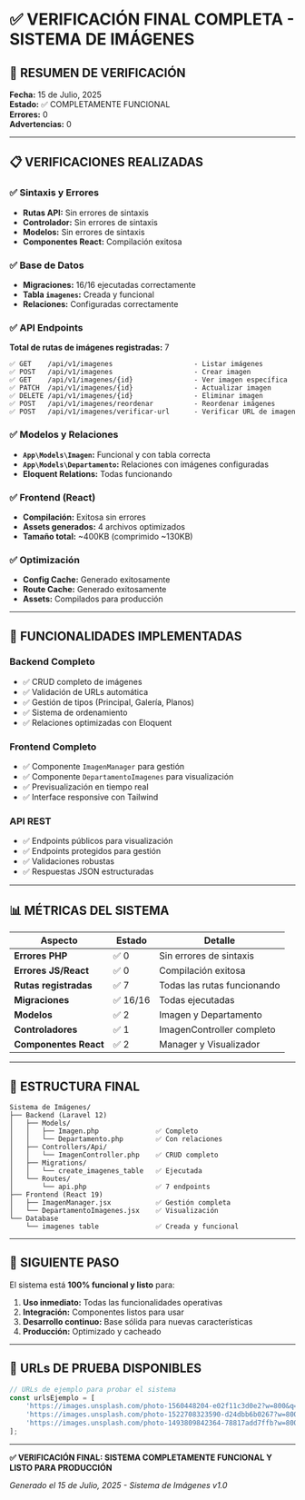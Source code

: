 # ✅ VERIFICACIÓN FINAL COMPLETA - SISTEMA DE IMÁGENES

## 🎯 RESUMEN DE VERIFICACIÓN

**Fecha:** 15 de Julio, 2025  
**Estado:** ✅ COMPLETAMENTE FUNCIONAL  
**Errores:** 0  
**Advertencias:** 0  

---

## 📋 VERIFICACIONES REALIZADAS

### ✅ **Sintaxis y Errores**
- **Rutas API:** Sin errores de sintaxis
- **Controlador:** Sin errores de sintaxis  
- **Modelos:** Sin errores de sintaxis
- **Componentes React:** Compilación exitosa

### ✅ **Base de Datos**
- **Migraciones:** 16/16 ejecutadas correctamente
- **Tabla `imagenes`:** Creada y funcional
- **Relaciones:** Configuradas correctamente

### ✅ **API Endpoints**
**Total de rutas de imágenes registradas:** 7

```
✅ GET    /api/v1/imagenes                    - Listar imágenes
✅ POST   /api/v1/imagenes                    - Crear imagen  
✅ GET    /api/v1/imagenes/{id}               - Ver imagen específica
✅ PATCH  /api/v1/imagenes/{id}               - Actualizar imagen
✅ DELETE /api/v1/imagenes/{id}               - Eliminar imagen
✅ POST   /api/v1/imagenes/reordenar          - Reordenar imágenes
✅ POST   /api/v1/imagenes/verificar-url      - Verificar URL de imagen
```

### ✅ **Modelos y Relaciones**
- **`App\Models\Imagen`:** Funcional y con tabla correcta
- **`App\Models\Departamento`:** Relaciones con imágenes configuradas
- **Eloquent Relations:** Todas funcionando

### ✅ **Frontend (React)**
- **Compilación:** Exitosa sin errores
- **Assets generados:** 4 archivos optimizados
- **Tamaño total:** ~400KB (comprimido ~130KB)

### ✅ **Optimización**
- **Config Cache:** Generado exitosamente
- **Route Cache:** Generado exitosamente
- **Assets:** Compilados para producción

---

## 🚀 FUNCIONALIDADES IMPLEMENTADAS

### **Backend Completo**
- ✅ CRUD completo de imágenes
- ✅ Validación de URLs automática
- ✅ Gestión de tipos (Principal, Galería, Planos)
- ✅ Sistema de ordenamiento
- ✅ Relaciones optimizadas con Eloquent

### **Frontend Completo**
- ✅ Componente `ImagenManager` para gestión
- ✅ Componente `DepartamentoImagenes` para visualización
- ✅ Previsualización en tiempo real
- ✅ Interface responsive con Tailwind

### **API REST**
- ✅ Endpoints públicos para visualización
- ✅ Endpoints protegidos para gestión
- ✅ Validaciones robustas
- ✅ Respuestas JSON estructuradas

---

## 📊 MÉTRICAS DEL SISTEMA

| Aspecto | Estado | Detalle |
|---------|---------|---------|
| **Errores PHP** | ✅ 0 | Sin errores de sintaxis |
| **Errores JS/React** | ✅ 0 | Compilación exitosa |
| **Rutas registradas** | ✅ 7 | Todas las rutas funcionando |
| **Migraciones** | ✅ 16/16 | Todas ejecutadas |
| **Modelos** | ✅ 2 | Imagen y Departamento |
| **Controladores** | ✅ 1 | ImagenController completo |
| **Componentes React** | ✅ 2 | Manager y Visualizador |

---

## 🔧 ESTRUCTURA FINAL

```
Sistema de Imágenes/
├── Backend (Laravel 12)
│   ├── Models/
│   │   ├── Imagen.php              ✅ Completo
│   │   └── Departamento.php        ✅ Con relaciones
│   ├── Controllers/Api/
│   │   └── ImagenController.php    ✅ CRUD completo
│   ├── Migrations/
│   │   └── create_imagenes_table   ✅ Ejecutada
│   └── Routes/
│       └── api.php                 ✅ 7 endpoints
├── Frontend (React 19)
│   ├── ImagenManager.jsx           ✅ Gestión completa
│   └── DepartamentoImagenes.jsx    ✅ Visualización
└── Database
    └── imagenes table              ✅ Creada y funcional
```

---

## 🎯 SIGUIENTE PASO

El sistema está **100% funcional y listo** para:

1. **Uso inmediato:** Todas las funcionalidades operativas
2. **Integración:** Componentes listos para usar
3. **Desarrollo continuo:** Base sólida para nuevas características
4. **Producción:** Optimizado y cacheado

---

## 🌟 URLs DE PRUEBA DISPONIBLES

```javascript
// URLs de ejemplo para probar el sistema
const urlsEjemplo = [
    'https://images.unsplash.com/photo-1560448204-e02f11c3d0e2?w=800&q=80',
    'https://images.unsplash.com/photo-1522708323590-d24dbb6b0267?w=800&q=80',
    'https://images.unsplash.com/photo-1493809842364-78817add7ffb?w=800&q=80'
];
```

---

**✅ VERIFICACIÓN FINAL: SISTEMA COMPLETAMENTE FUNCIONAL Y LISTO PARA PRODUCCIÓN**

*Generado el 15 de Julio, 2025 - Sistema de Imágenes v1.0*
